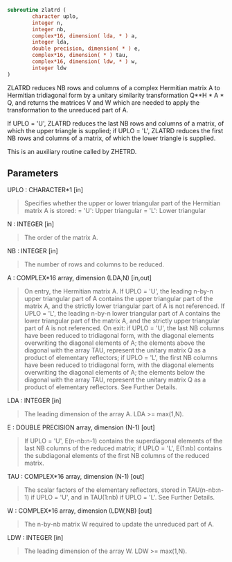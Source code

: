 ```fortran
subroutine zlatrd (
        character uplo,
        integer n,
        integer nb,
        complex*16, dimension( lda, * ) a,
        integer lda,
        double precision, dimension( * ) e,
        complex*16, dimension( * ) tau,
        complex*16, dimension( ldw, * ) w,
        integer ldw
)
```

ZLATRD reduces NB rows and columns of a complex Hermitian matrix A to
Hermitian tridiagonal form by a unitary similarity
transformation Q\*\*H \* A \* Q, and returns the matrices V and W which are
needed to apply the transformation to the unreduced part of A.

If UPLO = 'U', ZLATRD reduces the last NB rows and columns of a
matrix, of which the upper triangle is supplied;
if UPLO = 'L', ZLATRD reduces the first NB rows and columns of a
matrix, of which the lower triangle is supplied.

This is an auxiliary routine called by ZHETRD.

## Parameters
UPLO : CHARACTER\*1 [in]
> Specifies whether the upper or lower triangular part of the
> Hermitian matrix A is stored:
> = 'U': Upper triangular
> = 'L': Lower triangular

N : INTEGER [in]
> The order of the matrix A.

NB : INTEGER [in]
> The number of rows and columns to be reduced.

A : COMPLEX\*16 array, dimension (LDA,N) [in,out]
> On entry, the Hermitian matrix A.  If UPLO = 'U', the leading
> n-by-n upper triangular part of A contains the upper
> triangular part of the matrix A, and the strictly lower
> triangular part of A is not referenced.  If UPLO = 'L', the
> leading n-by-n lower triangular part of A contains the lower
> triangular part of the matrix A, and the strictly upper
> triangular part of A is not referenced.
> On exit:
> if UPLO = 'U', the last NB columns have been reduced to
> tridiagonal form, with the diagonal elements overwriting
> the diagonal elements of A; the elements above the diagonal
> with the array TAU, represent the unitary matrix Q as a
> product of elementary reflectors;
> if UPLO = 'L', the first NB columns have been reduced to
> tridiagonal form, with the diagonal elements overwriting
> the diagonal elements of A; the elements below the diagonal
> with the array TAU, represent the  unitary matrix Q as a
> product of elementary reflectors.
> See Further Details.

LDA : INTEGER [in]
> The leading dimension of the array A.  LDA >= max(1,N).

E : DOUBLE PRECISION array, dimension (N-1) [out]
> If UPLO = 'U', E(n-nb:n-1) contains the superdiagonal
> elements of the last NB columns of the reduced matrix;
> if UPLO = 'L', E(1:nb) contains the subdiagonal elements of
> the first NB columns of the reduced matrix.

TAU : COMPLEX\*16 array, dimension (N-1) [out]
> The scalar factors of the elementary reflectors, stored in
> TAU(n-nb:n-1) if UPLO = 'U', and in TAU(1:nb) if UPLO = 'L'.
> See Further Details.

W : COMPLEX\*16 array, dimension (LDW,NB) [out]
> The n-by-nb matrix W required to update the unreduced part
> of A.

LDW : INTEGER [in]
> The leading dimension of the array W. LDW >= max(1,N).

